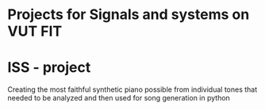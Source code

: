 # Projects for Signals and systems on VUT FIT

# ISS - project 

Creating the most faithful synthetic piano possible from individual tones that needed to be analyzed and then used for song generation in python
